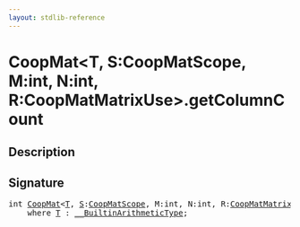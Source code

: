 ```yaml
---
layout: stdlib-reference
---
```


# CoopMat\<T, S:CoopMatScope, M:int, N:int, R:CoopMatMatrixUse\>\.getColumnCount

## Description





## Signature 

<pre>
<span class="code_keyword">int</span> <a href="../index.html" class="code_type">CoopMat</a>&lt;<a href="../index.html#typeparam-T" class="code_type">T</a>, <a href="../index.html#decl-S" class="code_var">S</a>:<a href="../../coopmatscope-047/index.html" class="code_type">CoopMatScope</a>, M:<span class="code_keyword">int</span>, N:<span class="code_keyword">int</span>, R:<a href="../../coopmatmatrixuse-047d/index.html" class="code_type">CoopMatMatrixUse</a>&gt;.<a href=".html">getColumnCount</a>()
    <span class='code_keyword'>where</span> <a href="../index.html#typeparam-T" class="code_type">T</a> : <a href="../../../interfaces/0_builtinarithmetictype-029j/index.html" class="code_type">__BuiltinArithmeticType</a>;

</pre>

